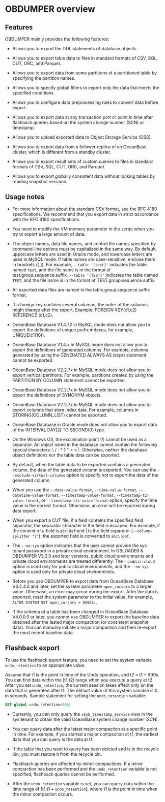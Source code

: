 # OBDUMPER overview

## Features

OBDUMPER mainly provides the following features:

* Allows you to export the DDL statements of database objects.



* Allows you to export table data to files in standard formats of CSV, SQL, CUT, ORC, and Parquet.



* Allows you to export data from some partitions of a partitioned table by specifying the partition names.



* Allows you to specify global filters to export only the data that meets the specified conditions.



* Allows you to configure data preprocessing rules to convert data before export.



* Allows you to export data at any transaction port or point in time after flashback queries based on the system change number (SCN) or timestamp.



* Allows you to upload exported data to Object Storage Service (OSS).



* Allows you to export data from a follower replica of an OceanBase cluster, which is different from a standby cluster.



* Allows you to export result sets of custom queries to files in standard formats of CSV, SQL, CUT, ORC, and Parquet.



* Allows you to export globally consistent data without locking tables by reading snapshot versions.



## Usage notes

* For more information about the standard CSV format, see the [RFC 4180](http://mirrors.nju.edu.cn/rfc/inline-errata/rfc4180.html) specifications. We recommend that you export data in strict accordance with the RFC 4180 specifications.



* You need to modify the VM memory parameter in the script when you try to export a large amount of data.



* The object names, data file names, and control file names specified by command-line options must be capitalized in the same way. By default, uppercase letters are used in Oracle mode, and lowercase letters are used in MySQL mode. If table names are case-sensitive, enclose them in brackets ([ ]). For example, `--table '[test]'` indicates the table named `test`, and the file name is in the format of test.group.sequence.suffix.
   `--table '[TEST]'` indicates the table named `TEST`, and the file name is in the format of TEST.group.sequence.suffix.



* All exported data files are named in the table.group.sequence.suffix format.



* If a foreign key contains several columns, the order of the columns might change after the export. Example: FOREIGN KEY(c1,c2) REFERENCE (c1,c2).



* OceanBase Database V1.4.72 in MySQL mode does not allow you to export the definitions of unique prefix indexes, for example, UNIQUE(c1(10)).



* OceanBase Database V1.4.x in MySQL mode does not allow you to export the definitions of generated columns. For example, columns generated by using the GENERATED ALWAYS AS (expr) statement cannot be exported.



* OceanBase Database V2.2.7x in MySQL mode does not allow you to export vertical partitions. For example, partitions created by using the PARTITION BY COLUMN statement cannot be exported.



* OceanBase Database V2.2.7x in MySQL mode does not allow you to export the definitions of SYNONYM objects.



* OceanBase Database V2.2.7x in MySQL mode does not allow you to export columns that store index data. For example, columns in STORING(COLUMN_LIST) cannot be exported.



* OceanBase Database in Oracle mode does not allow you to export data of the INTERVAL DAY(2) TO SECOND(0) type.



* On the Windows OS, the exclamation point (!) cannot be used as a separator.  An object name in the database cannot contain the following special characters: \\ / : \* ? " \< \> \|. Otherwise, neither the database object definitions nor the table data can be exported.


* By default, when the table data to be exported contains a generated column, the data of the generated column is exported. You can use the `--exclude-virtual-columns` option to specify not to export the data of the generated column.



* When you use the `--date-value-format`, `--time-value-format`, `--datetime-value-format`, `--timestamp-value-format`, `--timestamp-tz-value-format`, or `--timestamp-ltz-value-format` option, specify the time value in the correct format. Otherwise, an error will be reported during data export.

* When you export a CUT file, if a field contains the specified field separator, the separator character in the field is escaped. For example, if the content of a field is `abc|def` and | is the field separator (`--column-splitter "|"`), the exported field is converted to `abc\|def`.

* The `--no-sys` option indicates that the user cannot provide the sys tenant password in a private cloud environment. In OBLOADER & OBDUMPER V3.3.0 and later versions, public cloud environments and private cloud environments are treated differently. The `--public-cloud` option is used only for public cloud environments, and the `--no-sys` option is used only for private cloud environments.


* Before you use OBDUMPER to export data from OceanBase Database V3.2.4.0 and later, set the system parameter `open_cursors` to a larger value. Otherwise, an error may occur during the export. After the data is exported, reset the system parameter to the initial value, for example, `ALTER SYSTEM SET open_cursors = 65535;`.

* If the schema of a table has been changed in OceanBase Database V4.0.0.0 or later, you cannot use OBDUMPER to export the baseline data obtained after the lasted major compaction (or consistent snapshot data). You can manually initiate a major compaction and then re-export the most recent baseline data.






## Flashback export

To use the flashback export feature, you need to set the system variable `undo_retention` to an appropriate value.

Assume that t1 is the point in time of the Undo operation, and t2 = t1 + 900s. You can find data within the [t1,t2] range when you execute a query at t2. After you set `undo_retention`, the current session takes effect only on the data that is generated after t1. The default value of this system variable is 0, in seconds. Sample statement for setting the `undo_retention` variable:

```sql
SET global undo_retention=900;
```



* Currently, you can only query the `v$ob_timestamp_service` view in the sys tenant to obtain the valid OceanBase system change number (SCN).



* You can query data after the latest major compaction at a specific point in time. For example, if you started a major compaction at t1, the earliest data that you can query is the data at t1.



* If the table that you want to query has been deleted and is in the recycle bin, you must restore it from the recycle bin.



* Flashback queries are affected by minor compactions. If a minor compaction has been performed and the `undo_retention` variable is not specified, flashback queries cannot be performed.



* After the `undo_retention` variable is set, you can query data within the time range of [t1,t1 + `undo_retention`], where t1 is the point in time when the minor compaction occurs.